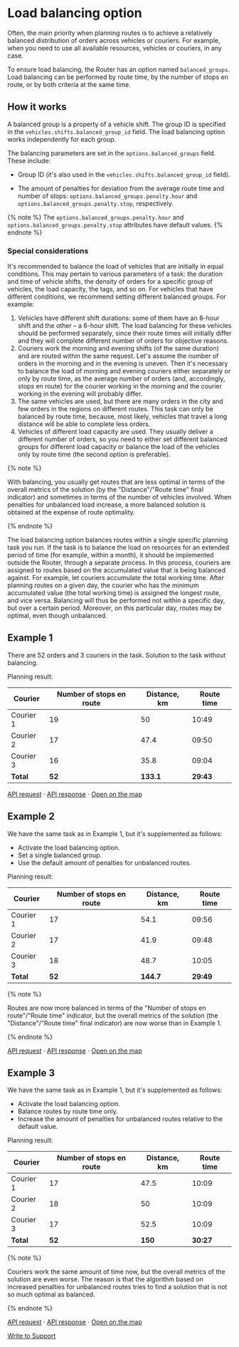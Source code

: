# Load balancing option

Often, the main priority when planning routes is to achieve a relatively balanced distribution of orders across vehicles or couriers. For example, when you need to use all available resources, vehicles or couriers, in any case.

To ensure load balancing, the Router has an option named `balanced_groups`. Load balancing can be performed by route time, by the number of stops en route, or by both criteria at the same time.

## How it works

A balanced group is a property of a vehicle shift. The group ID is specified in the `vehicles.shifts.balanced_group_id` field. The load balancing option works independently for each group.

The balancing parameters are set in the `options.balanced_groups` field. These include:

- Group ID (it's also used in the `vehicles.shifts.balanced_group_id` field).

- The amount of penalties for deviation from the average route time and number of stops: `options.balanced_groups.penalty.hour` and `options.balanced_groups.penalty.stop`, respectively.

{% note %}
The `options.balanced_groups.penalty.hour` and `options.balanced_groups.penalty.stop` attributes have default values.
{% endnote %}

### Special considerations

It's recommended to balance the load of vehicles that are initially in equal conditions. This may pertain to various parameters of a task: the duration and time of vehicle shifts, the density of orders for a specific group of vehicles, the load capacity, the tags, and so on. For vehicles that have different conditions, we recommend setting different balanced groups. For example:

1. Vehicles have different shift durations: some of them have an 8-hour shift and the other – a 6-hour shift. The load balancing for these vehicles should be performed separately, since their route times will initially differ and they will complete different number of orders for objective reasons.
1. Couriers work the morning and evening shifts (of the same duration) and are routed within the same request. Let's assume the number of orders in the morning and in the evening is uneven. Then it's necessary to balance the load of morning and evening couriers either separately or only by route time, as the average number of orders (and, accordingly, stops en route) for the courier working in the morning and the courier working in the evening will probably differ.
1. The same vehicles are used, but there are many orders in the city and few orders in the regions on different routes. This task can only be balanced by route time, because, most likely, vehicles that travel a long distance will be able to complete less orders.
1. Vehicles of different load capacity are used. They usually deliver a different number of orders, so you need to either set different balanced groups for different load capacity or balance the load of the vehicles only by route time (the second option is preferable).

{% note %}

With balancing, you usually get routes that are less optimal in terms of the overall metrics of the solution (by the "Distance"/"Route time" final indicator) and sometimes in terms of the number of vehicles involved. When penalties for unbalanced load increase, a more balanced solution is obtained at the expense of route optimality.

{% endnote %}

The load balancing option balances routes within a single specific planning task you run. If the task is to balance the load on resources for an extended period of time (for example, within a month), it should be implemented outside the Router, through a separate process. In this process, couriers are assigned to routes based on the accumulated value that is being balanced against. For example, let couriers accumulate the total working time. After planning routes on a given day, the courier who has the minimum accumulated value (the total working time) is assigned the longest route, and vice versa. Balancing will thus be performed not within a specific day, but over a certain period. Moreover, on this particular day, routes may be optimal, even though unbalanced.

## Example 1

There are 52 orders and 3 couriers in the task. Solution to the task without balancing.

Planning result:

| Courier | Number of stops en route | Distance, km | Route time |
| ----------- | ---------------------------------- | ------------ | ---------------- |
| Courier 1 | 19 | 50 | 10:49 |
| Courier 2 | 17 | 47.4 | 09:50 |
| Courier 3 | 16 | 35.8 | 09:04 |
| **Total** | **52** | **133.1** | **29:43** |

[API request](https://courier.yandex.ru/vrs/api/v1/log/request/f8104987-98abd9b7-85ba65f9-cdacfbc8) ⋅ [API response](https://courier.yandex.ru/vrs/api/v1/result/f8104987-98abd9b7-85ba65f9-cdacfbc8) ⋅ [Open on the map](https://courier.yandex.ru/mvrp-map#f8104987-98abd9b7-85ba65f9-cdacfbc8)

## Example 2

We have the same task as in Example 1, but it's supplemented as follows:

- Activate the load balancing option.
- Set a single balanced group.
- Use the default amount of penalties for unbalanced routes.

Planning result:

| Courier | Number of stops en route | Distance, km | Route time |
| ----------- | ---------------------------------- | ------------ | ---------------- |
| Courier 1 | 17 | 54.1 | 09:56 |
| Courier 2 | 17 | 41.9 | 09:48 |
| Courier 3 | 18 | 48.7 | 10:05 |
| **Total** | **52** | **144.7** | **29:49** |

{% note %}

Routes are now more balanced in terms of the "Number of stops en route"/"Route time" indicator, but the overall metrics of the solution (the "Distance"/"Route time" final indicator) are now worse than in Example 1.

{% endnote %}

[API request](https://courier.yandex.ru/vrs/api/v1/log/request/310cebd-b1d819bb-7dc6f7af-293fd377) ⋅ [API response](https://courier.yandex.ru/vrs/api/v1/result/310cebd-b1d819bb-7dc6f7af-293fd377) ⋅ [Open on the map](https://courier.yandex.ru/mvrp-map#310cebd-b1d819bb-7dc6f7af-293fd377)

## Example 3

We have the same task as in Example 1, but it's supplemented as follows:

- Activate the load balancing option.
- Balance routes by route time only.
- Increase the amount of penalties for unbalanced routes relative to the default value.

Planning result:

| Courier | Number of stops en route | Distance, km | Route time |
| ----------- | ---------------------------------- | ------------ | ---------------- |
| Courier 1 | 17 | 47.5 | 10:09 |
| Courier 2 | 18 | 50 | 10:09 |
| Courier 3 | 17 | 52.5 | 10:09 |
| **Total** | **52** | **150** | **30:27** |

{% note %}

Couriers work the same amount of time now, but the overall metrics of the solution are even worse. The reason is that the algorithm based on increased penalties for unbalanced routes tries to find a solution that is not so much optimal as balanced.

{% endnote %}

[API request](https://courier.yandex.ru/vrs/api/v1/log/request/725b0ff3-7b78f2e7-eacb2a8e-3d8afe1e) ⋅ [API response](https://courier.yandex.ru/vrs/api/v1/result/725b0ff3-7b78f2e7-eacb2a8e-3d8afe1e) ⋅ [Open on the map](https://courier.yandex.ru/mvrp-map#725b0ff3-7b78f2e7-eacb2a8e-3d8afe1e)

<p class="p"><a href="feedback.html" class="xref button">Write to Support</a></p>
